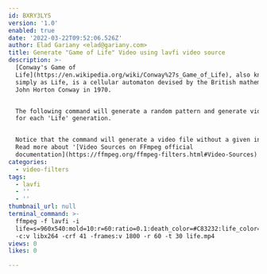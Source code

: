 ```yaml
---
id: BXRY3LYS
version: '1.0'
enabled: true
date: '2022-03-22T09:52:06.526Z'
author: Elad Gariany <elad@gariany.com>
title: Generate "Game of Life" Video using lavfi video source
description: >-
  [Conway's Game of
  Life](https://en.wikipedia.org/wiki/Conway%27s_Game_of_Life), also known
  simply as Life, is a cellular automaton devised by the British mathematician
  John Horton Conway in 1970. 


  The following command will generate a random pattern and generate video frames
  for each 'Life' generation.


  Notice that the command will generate a video file without a given input file.
  Read more about '[Video Sources on FFmpeg official
  documentation](https://ffmpeg.org/ffmpeg-filters.html#Video-Sources)'
categories:
  - video-filters
tags:
  - lavfi
  - ''
  - ''
thumbnail_url: null
terminal_command: >-
  ffmpeg -f lavfi -i
  life=s=960x540:mold=10:r=60:ratio=0.1:death_color=#C83232:life_color=#00ff00,scale=960:540:flags=16
  -c:v libx264 -crf 41 -frames:v 1800 -r 60 -t 30 life.mp4
views: 0
likes: 0

---
```

